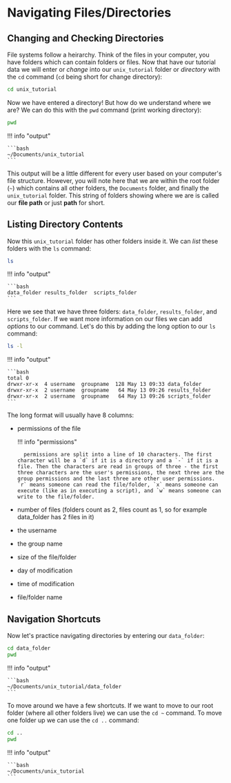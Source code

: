 # Navigating Files/Directories

## Changing and Checking Directories

File systems follow a heirarchy. Think of the files in your computer, you have folders which can contain folders or files. Now that have our tutorial data we will enter or *change* into our `unix_tutorial` folder or *directory* with the `cd` command (`cd` being short for change directory):

```bash
cd unix_tutorial
```

Now we have entered a directory! But how do we understand where we are? We can do this with the `pwd` command (print working directory):

```bash
pwd
```

!!! info "output"

    ```bash
    ~/Documents/unix_tutorial
    ```
    
This output will be a little different for every user based on your computer's file structure. However, you will note here that we are within the root folder (`~`) which contains all other folders, the `Documents` folder, and finally the `unix_tutorial` folder. This string of folders showing where we are is called our **file path** or just **path** for short. 

## Listing Directory Contents

Now this `unix_tutorial` folder has other folders inside it. We can _list_ these folders with the `ls` command:

```bash
ls
```


!!! info "output"

    ```bash
    data_folder	results_folder	scripts_folder
    ```
    
Here we see that we have three folders: `data_folder`,	`results_folder`, and	`scripts_folder`. If we want more information on our files we can add *options* to our command. Let's do this by adding the long option to our `ls` command:

```bash
ls -l
```

!!! info "output"

    ```bash
    total 0
    drwxr-xr-x  4 username  groupname  128 May 13 09:33 data_folder
    drwxr-xr-x  2 username  groupname   64 May 13 09:26 results_folder
    drwxr-xr-x  2 username  groupname   64 May 13 09:26 scripts_folder
    ```
The long format will usually have 8 columns: 
- permissions of the file
    
    !!! info "permissions"
    
        permissions are split into a line of 10 characters. The first character will be a `d` if it is a directory and a `-` if it is a file. Then the characters are read in groups of three - the first three characters are the user's permissions, the next three are the group permissions and the last three are other user permissions. `r` means someone can read the file/folder, `x` means someone can execute (like as in executing a script), and `w` means someone can write to the file/folder. 
    
- number of files (folders count as 2, files count as 1, so for example data_folder has 2 files in it)
- the username
- the group name
- size of the file/folder
- day of modification
- time of modification
- file/folder name

## Navigation Shortcuts

Now let's practice navigating directories by entering our `data_folder`:

```bash
cd data_folder
pwd
```

!!! info "output"

    ```bash
    ~/Documents/unix_tutorial/data_folder
    ```
   

To move around we have a few shortcuts. If we want to move to our root folder (where all other folders live) we can use the `cd ~` command. To move one folder up we can use the `cd ..` command:

```bash
cd ..
pwd
```

!!! info "output"

    ```bash
    ~/Documents/unix_tutorial
    ```
